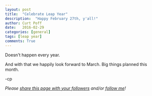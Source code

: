 ```yaml
---
layout: post
title:  "Celebrate Leap Year"
description:  "Happy February 27th, y'all!"
author: Curt Poff
date:   2016-02-29
categories: [general]
tags: [leap year]
comments: True
---
```


Doesn't happen every year.

<!--more-->

And with that we happily look forward to March. Big things planned this month.

-cp


*Please
<a href="https://twitter.com/intent/tweet?url={{ site.production_url }}{{ page.url }}&text={{ page.title }}&via=cpoff"
   target="_blank">
  share this page with your followers</a>
and/or
<a href="https://twitter.com/cpoff">
  follow me</a>!*
